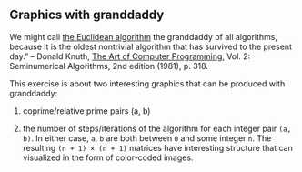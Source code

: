 ## Graphics with granddaddy

We might call [the Euclidean algorithm](https://en.wikipedia.org/wiki/Euclidean_algorithm) the granddaddy of all algorithms, because it is the oldest nontrivial algorithm that has survived to the present day.” – Donald Knuth, [The Art of Computer Programming](https://en.wikipedia.org/wiki/Donald_Knuth), Vol. 2: Seminumerical Algorithms, 2nd edition (1981), p. 318.

This exercise is about two interesting graphics that can be produced with granddaddy: 

1. coprime/relative prime pairs (a, b)

2. the number of steps/iterations of the algorithm for each integer pair `(a, b)`. In either case, `a`, `b` are both between `0` and some integer `n`. The resulting `(n + 1) × (n + 1)` matrices have interesting structure that can visualized in the form of color-coded images.



